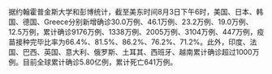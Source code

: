 据约翰霍普金斯大学和彭博统计，截至美东时间8月3日下午6时，美国、日本、韩国、德国、Greece分别新增确诊30.0万例、46.1万例、23.2万例、19.0万例、12.5万例，累计确诊9176万例、1338万例、2005万例、3104万例、447万例，疫苗接种完毕比率为66.4%、81.5%、86.2%、76.2%、71.2%。此外，印度、法国、巴西、英国、意大利、俄罗斯、土耳其、西班牙、越南累计确诊超过1000万例。目前全球累计确诊5.80亿例，累计死亡641万例。